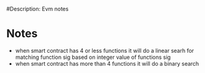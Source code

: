 #Description: Evm notes

# Notes

- when smart contract has 4 or less functions it will do a linear searh for matching function sig based on integer value of functions sig
- when smart contract has more than 4 functions it will do a binary search
